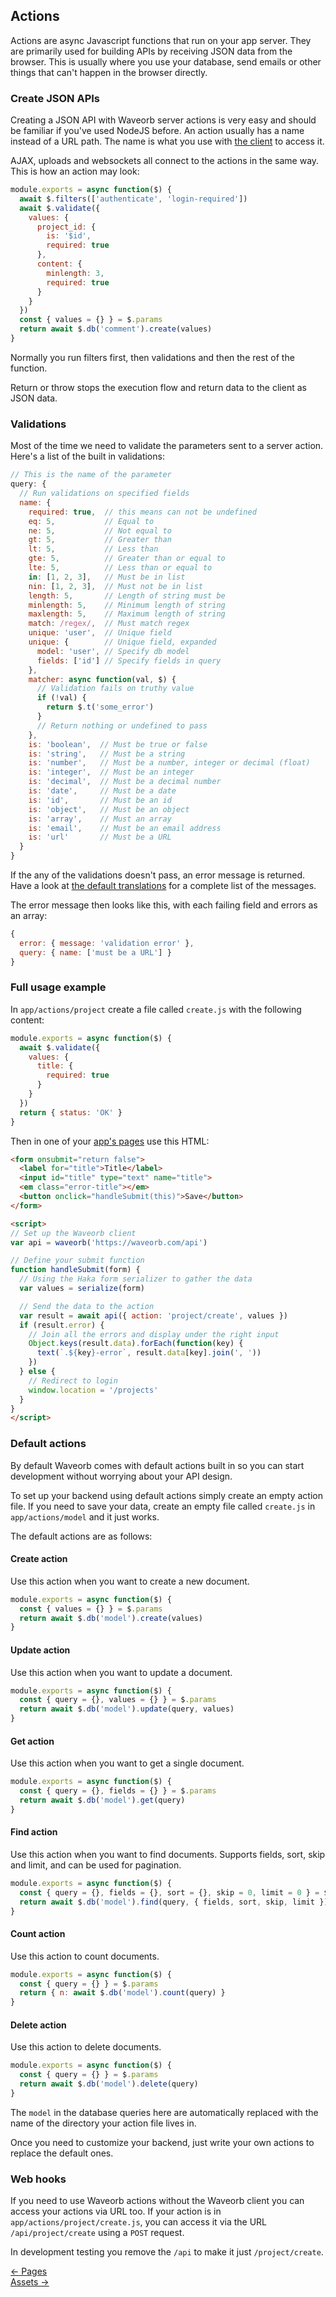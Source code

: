 ## Actions

Actions are async Javascript functions that run on your app server. They are primarily used for building APIs by receiving JSON data from the browser. This is usually where you use your database, send emails or other things that can't happen in the browser directly.

### Create JSON APIs

Creating a JSON API with Waveorb server actions is very easy and should be familiar if you've used NodeJS before. An action usually has a name instead of a URL path. The name is what you use with [the client](/doc/client) to access it.

AJAX, uploads and websockets all connect to the actions in the same way. This is how an action may look:
```js
module.exports = async function($) {
  await $.filters(['authenticate', 'login-required'])
  await $.validate({
    values: {
      project_id: {
        is: '$id',
        required: true
      },
      content: {
        minlength: 3,
        required: true
      }
    }
  })
  const { values = {} } = $.params
  return await $.db('comment').create(values)
}
```
Normally you run filters first, then validations and then the rest of the function.

Return or throw stops the execution flow and return data to the client as JSON data.

### Validations
Most of the time we need to validate the parameters sent to a server action. Here's a list of the built in validations:

```js
// This is the name of the parameter
query: {
  // Run validations on specified fields
  name: {
    required: true,  // this means can not be undefined
    eq: 5,           // Equal to
    ne: 5,           // Not equal to
    gt: 5,           // Greater than
    lt: 5,           // Less than
    gte: 5,          // Greater than or equal to
    lte: 5,          // Less than or equal to
    in: [1, 2, 3],   // Must be in list
    nin: [1, 2, 3],  // Must not be in list
    length: 5,       // Length of string must be
    minlength: 5,    // Minimum length of string
    maxlength: 5,    // Maximum length of string
    match: /regex/,  // Must match regex
    unique: 'user',  // Unique field
    unique: {        // Unique field, expanded
      model: 'user', // Specify db model
      fields: ['id'] // Specify fields in query
    },
    matcher: async function(val, $) {
      // Validation fails on truthy value
      if (!val) {
        return $.t('some_error')
      }
      // Return nothing or undefined to pass
    },
    is: 'boolean',  // Must be true or false
    is: 'string',   // Must be a string
    is: 'number',   // Must be a number, integer or decimal (float)
    is: 'integer',  // Must be an integer
    is: 'decimal',  // Must be a decimal number
    is: 'date',     // Must be a date
    is: 'id',       // Must be an id
    is: 'object',   // Must be an object
    is: 'array',    // Must an array
    is: 'email',    // Must be an email address
    is: 'url'       // Must be a URL
  }
}
```

If the any of the validations doesn't pass, an error message is returned. Have a look at [the default translations](/doc/locales#default-translations) for a complete list of the messages.

The error message then looks like this, with each failing field and errors as an array:
```js
{
  error: { message: 'validation error' },
  query: { name: ['must be a URL'] }
}
```

### Full usage example

In `app/actions/project` create a file called `create.js` with the following content:
```js
module.exports = async function($) {
  await $.validate({
    values: {
      title: {
        required: true
      }
    }
  })
  return { status: 'OK' }
}
```

Then in one of your [app's pages](/doc/pages) use this HTML:
```html
<form onsubmit="return false">
  <label for="title">Title</label>
  <input id="title" type="text" name="title">
  <em class="error-title"></em>
  <button onclick="handleSubmit(this)">Save</button>
</form>

<script>
// Set up the Waveorb client
var api = waveorb('https://waveorb.com/api')

// Define your submit function
function handleSubmit(form) {
  // Using the Haka form serializer to gather the data
  var values = serialize(form)

  // Send the data to the action
  var result = await api({ action: 'project/create', values })
  if (result.error) {
    // Join all the errors and display under the right input
    Object.keys(result.data).forEach(function(key) {
      text(`.${key}-error`, result.data[key].join(', '))
    })
  } else {
    // Redirect to login
    window.location = '/projects'
  }
}
</script>
```

### Default actions

By default Waveorb comes with default actions built in so you can start development without worrying about your API design.

To set up your backend using default actions simply create an empty action file. If you need to save your data, create an empty file called `create.js` in `app/actions/model` and it just works.

The default actions are as follows:

#### Create action

Use this action when you want to create a new document.

```js
module.exports = async function($) {
  const { values = {} } = $.params
  return await $.db('model').create(values)
}
```

#### Update action

Use this action when you want to update a document.

```js
module.exports = async function($) {
  const { query = {}, values = {} } = $.params
  return await $.db('model').update(query, values)
}
```

#### Get action

Use this action when you want to get a single document.

```js
module.exports = async function($) {
  const { query = {}, fields = {} } = $.params
  return await $.db('model').get(query)
}
```

#### Find action

Use this action when you want to find documents. Supports fields, sort, skip and limit, and can be used for pagination.

```js
module.exports = async function($) {
  const { query = {}, fields = {}, sort = {}, skip = 0, limit = 0 } = $.params
  return await $.db('model').find(query, { fields, sort, skip, limit })
}
```

#### Count action

Use this action to count documents.

```js
module.exports = async function($) {
  const { query = {} } = $.params
  return { n: await $.db('model').count(query) }
}
```

#### Delete action

Use this action to delete documents.

```js
module.exports = async function($) {
  const { query = {} } = $.params
  return await $.db('model').delete(query)
}
```

The `model` in the database queries here are automatically replaced with the name of the directory your action file lives in.

Once you need to customize your backend, just write your own actions to replace the default ones.

### Web hooks

If you need to use Waveorb actions without the Waveorb client you can access your actions via URL too. If your action is in `app/actions/project/create.js`, you can access it via the URL `/api/project/create` using a `POST` request.

In development testing you remove the `/api` to make it just `/project/create`.

<div class="nav">
  <div><a href="/doc/pages">&larr; Pages</a></div>
  <div><a href="/doc/assets">Assets &rarr;</a></div>
</div>
